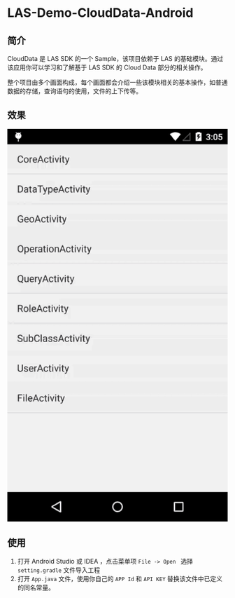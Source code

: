 # LAS-Demo-CloudData-Android

## 简介

CloudData 是 LAS SDK 的一个 Sample，该项目依赖于 LAS 的基础模块。通过该应用你可以学习和了解基于 LAS SDK 的 Cloud Data 部分的相关操作。

整个项目由多个画面构成，每个画面都会介绍一些该模块相关的基本操作，如普通数据的存储，查询语句的使用，文件的上下传等。

## 效果

![capture](capture/clouddata.gif)

## 使用

1. 打开 Android Studio 或 IDEA ，点击菜单项 `File -> Open ` 选择 `setting.gradle` 文件导入工程
2. 打开 `App.java` 文件，使用你自己的 `APP Id` 和 `API KEY` 替换该文件中已定义的同名常量。